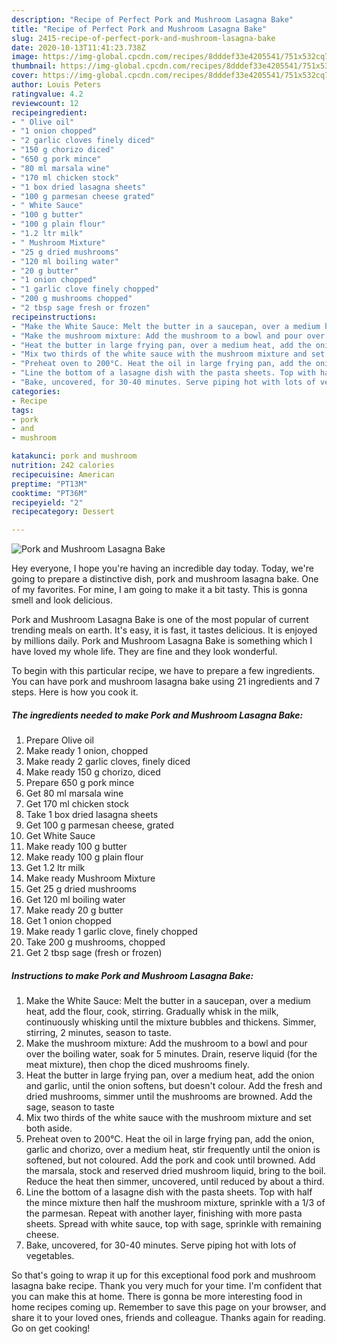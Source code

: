 ```yaml
---
description: "Recipe of Perfect Pork and Mushroom Lasagna Bake"
title: "Recipe of Perfect Pork and Mushroom Lasagna Bake"
slug: 2415-recipe-of-perfect-pork-and-mushroom-lasagna-bake
date: 2020-10-13T11:41:23.738Z
image: https://img-global.cpcdn.com/recipes/8dddef33e4205541/751x532cq70/pork-and-mushroom-lasagna-bake-recipe-main-photo.jpg
thumbnail: https://img-global.cpcdn.com/recipes/8dddef33e4205541/751x532cq70/pork-and-mushroom-lasagna-bake-recipe-main-photo.jpg
cover: https://img-global.cpcdn.com/recipes/8dddef33e4205541/751x532cq70/pork-and-mushroom-lasagna-bake-recipe-main-photo.jpg
author: Louis Peters
ratingvalue: 4.2
reviewcount: 12
recipeingredient:
- " Olive oil"
- "1 onion chopped"
- "2 garlic cloves finely diced"
- "150 g chorizo diced"
- "650 g pork mince"
- "80 ml marsala wine"
- "170 ml chicken stock"
- "1 box dried lasagna sheets"
- "100 g parmesan cheese grated"
- " White Sauce"
- "100 g butter"
- "100 g plain flour"
- "1.2 ltr milk"
- " Mushroom Mixture"
- "25 g dried mushrooms"
- "120 ml boiling water"
- "20 g butter"
- "1 onion chopped"
- "1 garlic clove finely chopped"
- "200 g mushrooms chopped"
- "2 tbsp sage fresh or frozen"
recipeinstructions:
- "Make the White Sauce: Melt the butter in a saucepan, over a medium heat, add the flour, cook, stirring. Gradually whisk in the milk, continuously whisking until the mixture bubbles and thickens. Simmer, stirring, 2 minutes, season to taste."
- "Make the mushroom mixture: Add the mushroom to a bowl and pour over the boiling water, soak for 5 minutes. Drain, reserve liquid (for the meat mixture), then chop the diced mushrooms finely."
- "Heat the butter in large frying pan, over a medium heat, add the onion and garlic, until the onion softens, but doesn&#39;t colour. Add the fresh and dried mushrooms, simmer until the mushrooms are browned. Add the sage, season to taste"
- "Mix two thirds of the white sauce with the mushroom mixture and set both aside."
- "Preheat oven to 200°C. Heat the oil in large frying pan, add the onion, garlic and chorizo, over a medium heat, stir frequently until the onion is softened, but not coloured. Add the pork and cook until browned. Add the marsala, stock and reserved dried mushroom liquid, bring to the boil. Reduce the heat then simmer, uncovered, until reduced by about a third."
- "Line the bottom of a lasagne dish with the pasta sheets. Top with half the mince mixture then half the mushroom mixture, sprinkle with a 1/3 of the parmesan. Repeat with another layer, finishing with more pasta sheets. Spread with white sauce, top with sage, sprinkle with remaining cheese."
- "Bake, uncovered, for 30-40 minutes. Serve piping hot with lots of vegetables."
categories:
- Recipe
tags:
- pork
- and
- mushroom

katakunci: pork and mushroom 
nutrition: 242 calories
recipecuisine: American
preptime: "PT13M"
cooktime: "PT36M"
recipeyield: "2"
recipecategory: Dessert

---
```



![Pork and Mushroom Lasagna Bake](https://img-global.cpcdn.com/recipes/8dddef33e4205541/751x532cq70/pork-and-mushroom-lasagna-bake-recipe-main-photo.jpg)

Hey everyone, I hope you're having an incredible day today. Today, we're going to prepare a distinctive dish, pork and mushroom lasagna bake. One of my favorites. For mine, I am going to make it a bit tasty. This is gonna smell and look delicious.

Pork and Mushroom Lasagna Bake is one of the most popular of current trending meals on earth. It's easy, it is fast, it tastes delicious. It is enjoyed by millions daily. Pork and Mushroom Lasagna Bake is something which I have loved my whole life. They are fine and they look wonderful.




To begin with this particular recipe, we have to prepare a few ingredients. You can have pork and mushroom lasagna bake using 21 ingredients and 7 steps. Here is how you cook it.

<!--inarticleads1-->

##### The ingredients needed to make Pork and Mushroom Lasagna Bake:

1. Prepare  Olive oil
1. Make ready 1 onion, chopped
1. Make ready 2 garlic cloves, finely diced
1. Make ready 150 g chorizo, diced
1. Prepare 650 g pork mince
1. Get 80 ml marsala wine
1. Get 170 ml chicken stock
1. Take 1 box dried lasagna sheets
1. Get 100 g parmesan cheese, grated
1. Get  White Sauce
1. Make ready 100 g butter
1. Make ready 100 g plain flour
1. Get 1.2 ltr milk
1. Make ready  Mushroom Mixture
1. Get 25 g dried mushrooms
1. Get 120 ml boiling water
1. Make ready 20 g butter
1. Get 1 onion chopped
1. Make ready 1 garlic clove, finely chopped
1. Take 200 g mushrooms, chopped
1. Get 2 tbsp sage (fresh or frozen)




<!--inarticleads2-->

##### Instructions to make Pork and Mushroom Lasagna Bake:

1. Make the White Sauce: Melt the butter in a saucepan, over a medium heat, add the flour, cook, stirring. Gradually whisk in the milk, continuously whisking until the mixture bubbles and thickens. Simmer, stirring, 2 minutes, season to taste.
1. Make the mushroom mixture: Add the mushroom to a bowl and pour over the boiling water, soak for 5 minutes. Drain, reserve liquid (for the meat mixture), then chop the diced mushrooms finely.
1. Heat the butter in large frying pan, over a medium heat, add the onion and garlic, until the onion softens, but doesn&#39;t colour. Add the fresh and dried mushrooms, simmer until the mushrooms are browned. Add the sage, season to taste
1. Mix two thirds of the white sauce with the mushroom mixture and set both aside.
1. Preheat oven to 200°C. Heat the oil in large frying pan, add the onion, garlic and chorizo, over a medium heat, stir frequently until the onion is softened, but not coloured. Add the pork and cook until browned. Add the marsala, stock and reserved dried mushroom liquid, bring to the boil. Reduce the heat then simmer, uncovered, until reduced by about a third.
1. Line the bottom of a lasagne dish with the pasta sheets. Top with half the mince mixture then half the mushroom mixture, sprinkle with a 1/3 of the parmesan. Repeat with another layer, finishing with more pasta sheets. Spread with white sauce, top with sage, sprinkle with remaining cheese.
1. Bake, uncovered, for 30-40 minutes. Serve piping hot with lots of vegetables.




So that's going to wrap it up for this exceptional food pork and mushroom lasagna bake recipe. Thank you very much for your time. I'm confident that you can make this at home. There is gonna be more interesting food in home recipes coming up. Remember to save this page on your browser, and share it to your loved ones, friends and colleague. Thanks again for reading. Go on get cooking!
